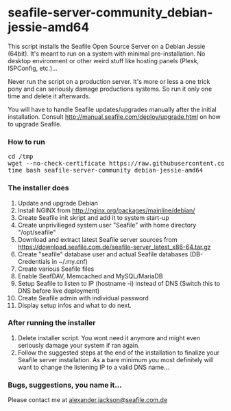 # seafile-server-community_debian-jessie-amd64
This script installs the Seafile Open Source Server on a Debian Jessie (64bit). It's meant to run on a system with minimal pre-installation. No desktop environment or other weird stuff like hosting panels (Plesk, ISPConfig, etc.)...

Never run the script on a production server. It's more or less a one trick pony and can seriously damage productions systems. So run it only one time and delete it afterwards. 

You will have to handle Seafile updates/upgrades manually after the initial installation. Consult http://manual.seafile.com/deploy/upgrade.html on how to upgrade Seafile. 

### How to run
<pre>
cd /tmp
wget --no-check-certificate https://raw.githubusercontent.com/alexanderjackson/seafile-server-community_debian-jessie-amd64/master/seafile-server-community_debian-jessie-amd64
time bash seafile-server-community_debian-jessie-amd64
</pre>


### The installer does
1. Update and upgrade Debian
2. Install NGINX from http://nginx.org/packages/mainline/debian/
3. Create Seafile init skript and add it to system start-up
4. Create unprivilieged system user "Seafile" with home directory "/opt/seafile"
5. Download and extract latest Seafile server sources from https://download.seafile.com.de/seafile-server_latest_x86-64.tar.gz
6. Create "seafile" database user and actual Seafile databases (DB-Credentials in ~/.my.cnf)
7. Create various Seafile files
8. Enable SeafDAV, Memcached and MySQL/MariaDB
9. Setup Seafile to listen to IP (hostname -i) instead of DNS (Switch this to DNS before live deployment)
10. Create Seafile admin with individual password
11. Display setup infos and what to do next.


### After running the installer

1. Delete installer script. You wont need it anymore and might even seriously damage your system if ran again.
2. Follow the suggested steps at the end of the installation to finalize your Seafile server installation. As a bare minimum you most definitely will want to change the listening IP to a valid DNS name...


### Bugs, suggestions, you name it...
Please contact me at alexander.jackson@seafile.com.de
